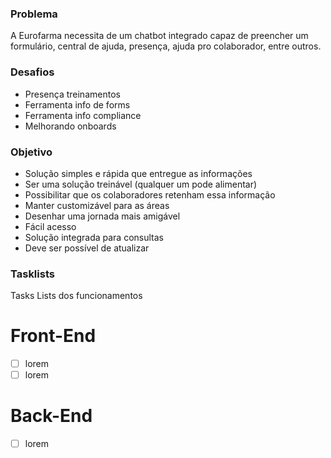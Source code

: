 ### Problema
A Eurofarma necessita de um chatbot integrado capaz de preencher um formulário, central de ajuda, presença, ajuda pro colaborador, entre outros.

### Desafios
* Presença treinamentos
* Ferramenta info de forms
* Ferramenta info compliance
* Melhorando onboards


### Objetivo
- Solução simples e rápida que entregue as informações
- Ser uma solução treinável (qualquer um pode alimentar)
- Possibilitar que os colaboradores retenham essa informação
- Manter customizável para as áreas
- Desenhar uma jornada mais amigável
- Fácil acesso
- Solução integrada para consultas
- Deve ser possível de atualizar


### Tasklists
Tasks Lists dos funcionamentos

# Front-End
- [ ] lorem
- [ ] lorem

# Back-End
- [ ] lorem
